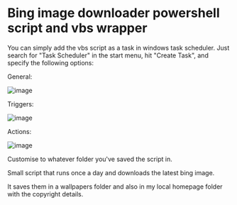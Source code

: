 # Bing image downloader powershell script and vbs wrapper

You can simply add the vbs script as a task in windows task scheduler. Just search for "Task Scheduler" in the start menu, hit "Create Task", and specify the following options:

General:

![image](https://github.com/dylandhall/homepage-two/assets/13939961/753f3277-b998-4e0a-a4b2-c0ed2751f615)

Triggers:

![image](https://github.com/dylandhall/homepage-two/assets/13939961/293c48db-13f3-4d51-850f-e3ba8f72452c)

Actions:

![image](https://github.com/dylandhall/homepage-two/assets/13939961/06040316-7ef0-41f9-93ff-0ced147529b0)

Customise to whatever folder you've saved the script in.

Small script that runs once a day and downloads the latest bing image.

It saves them in a wallpapers folder and also in my local homepage folder with the copyright details. 
